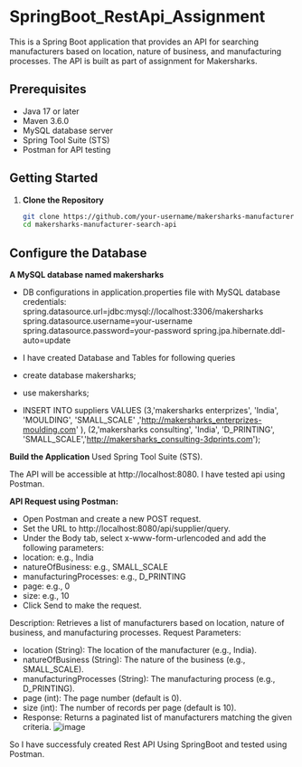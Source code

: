 # SpringBoot_RestApi_Assignment


This is a Spring Boot application that provides an API for searching manufacturers based on location, nature of business, and manufacturing processes. The API is built as part of assignment for Makersharks.


## Prerequisites
- Java 17 or later
- Maven 3.6.0
- MySQL database server
- Spring Tool Suite (STS) 
- Postman for API testing

## Getting Started

1. **Clone the Repository**
   ```bash
   git clone https://github.com/your-username/makersharks-manufacturer-search-api.git
   cd makersharks-manufacturer-search-api


## Configure the Database

**A MySQL database named makersharks**


- DB configurations in application.properties file with MySQL database credentials:
spring.datasource.url=jdbc:mysql://localhost:3306/makersharks
spring.datasource.username=your-username
spring.datasource.password=your-password
spring.jpa.hibernate.ddl-auto=update

- I have created Database and Tables for following queries
- create database makersharks;
- use makersharks;
- INSERT INTO suppliers VALUES 
(3,'makersharks enterprizes', 'India', 'MOULDING',  'SMALL_SCALE' ,'http://makersharks_enterprizes-moulding.com' ),
(2,'makersharks consulting', 'India', 'D_PRINTING',  'SMALL_SCALE','http://makersharks_consulting-3dprints.com');


**Build the Application**
Used Spring Tool Suite (STS).

The API will be accessible at http://localhost:8080.
I have tested api using Postman.

**API Request using Postman:**
- Open Postman and create a new POST request.
- Set the URL to http://localhost:8080/api/supplier/query.
- Under the Body tab, select x-www-form-urlencoded and add the following parameters:
- location: e.g., India
- natureOfBusiness: e.g., SMALL_SCALE
- manufacturingProcesses: e.g., D_PRINTING
- page: e.g., 0
- size: e.g., 10
- Click Send to make the request.


Description: Retrieves a list of manufacturers based on location, nature of business, and manufacturing processes.
Request Parameters:
- location (String): The location of the manufacturer (e.g., India).
- natureOfBusiness (String): The nature of the business (e.g., SMALL_SCALE).
- manufacturingProcesses (String): The manufacturing process (e.g., D_PRINTING).
- page (int): The page number (default is 0).
- size (int): The number of records per page (default is 10).
- Response: Returns a paginated list of manufacturers matching the given criteria.
![image](https://github.com/user-attachments/assets/061d88ea-c65d-49f8-affc-0410c2b22133)

So I have successfuly created Rest API  Using SpringBoot and tested using Postman.
